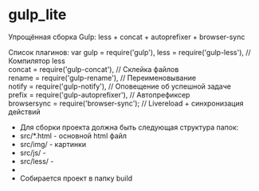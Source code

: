 # gulp_lite
Упрощённая сборка Gulp: less + concat + autoprefixer + browser-sync

Список плагинов:
var   gulp = require('gulp'),
      less = require('gulp-less'), // Компилятор less      
      concat = require('gulp-concat'),  // Склейка файлов      
      rename = require('gulp-rename'), // Переименовывание      
      notify  = require('gulp-notify'), // Оповещение об успешной задаче      
      prefix  = require('gulp-autoprefixer'), // Автопрефиксер      
      browsersync = require('browser-sync'); // Livereload + синхронизация действий
      
      
 * Для сборки проекта должна быть следующая структура папок:
 * src/*.html - основной html файл
 * src/img/ - картинки
 * src/js/ - 
 * src/less/ - 
 * 
 * Собирается проект в папку build
